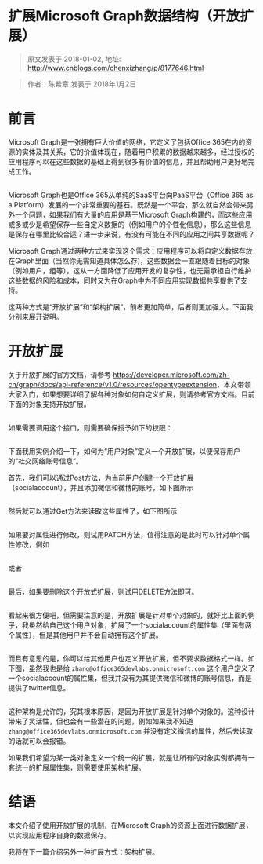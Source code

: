 # 扩展Microsoft Graph数据结构（开放扩展） 
> 原文发表于 2018-01-02, 地址: http://www.cnblogs.com/chenxizhang/p/8177646.html 


<blockquote><p>作者：陈希章 发表于 2018年1月2日</p></blockquote><h1>前言</h1><p>Microsoft Graph是一张拥有巨大价值的网络，它定义了包括Office 365在内的资源的实体及其关系，它的价值体现在，随着用户积累的数据越来越多，经过授权的应用程序可以在这些数据的基础上得到很多有价值的信息，并且帮助用户更好地完成工作。<p><a href="https://github.com/chenxizhang/office365dev/blob/master/docs/images/2018-01-02-14-08-47.png"><img alt="" src="https://github.com/chenxizhang/office365dev/raw/master/docs/images/2018-01-02-14-08-47.png"></a><p>Microsoft Graph也是Office 365从单纯的SaaS平台向PaaS平台（Office 365 as a Platform）发展的一个非常重要的基石。既然是一个平台，那么就自然会带来另外一个问题，如果我们有大量的应用是基于Microsoft Graph构建的，而这些应用或多或少是希望保存一些自定义数据的（例如用户的个性化信息），那么这些信息是保存在哪里比较合适？进一步来说，有没有可能在不同的应用之间共享数据呢？<p>Microsoft Graph通过两种方式来实现这个需求：应用程序可以将自定义数据存放在Graph里面（当然你无需知道具体怎么存)，这些数据会一直跟随着目标的对象（例如用户，组等）。这从一方面降低了应用开发的复杂性，也无需承担自行维护这些数据的风险和成本，同时又为在Graph中为不同应用实现数据共享提供了支持。<p>这两种方式是“开放扩展”和“架构扩展”，前者更加简单，后者则更加强大。下面我分别来展开说明。<h1>开放扩展</h1><p>关于开放扩展的官方文档，请参考 <a href="https://developer.microsoft.com/zh-cn/graph/docs/api-reference/v1.0/resources/opentypeextension">https://developer.microsoft.com/zh-cn/graph/docs/api-reference/v1.0/resources/opentypeextension</a>，本文带领大家入门，如果想要详细了解各种对象如何自定义扩展，则请参考官方文档。目前下面的对象支持开放扩展。<p><a href="https://github.com/chenxizhang/office365dev/blob/master/docs/images/2018-01-02-14-18-46.png"><img alt="" src="https://github.com/chenxizhang/office365dev/raw/master/docs/images/2018-01-02-14-18-46.png"></a><p>如果需要调用这个接口，则需要确保授予如下的权限：<p><a href="https://github.com/chenxizhang/office365dev/blob/master/docs/images/2018-01-02-14-19-50.png"><img alt="" src="https://github.com/chenxizhang/office365dev/raw/master/docs/images/2018-01-02-14-19-50.png"></a><p>下面我用实例介绍一下，如何为“用户对象”定义一个开放扩展，以便保存用户的“社交网络账号信息”。<p>首先，我们可以通过Post方法，为当前用户创建一个开放扩展（socialaccount），并且添加微信和微博的账号，如下图所示<p><a href="https://github.com/chenxizhang/office365dev/blob/master/docs/images/2018-01-02-14-23-25.png"><img alt="" src="https://github.com/chenxizhang/office365dev/raw/master/docs/images/2018-01-02-14-23-25.png"></a><p>然后就可以通过Get方法来读取这些属性了，如下图所示<p><a href="https://github.com/chenxizhang/office365dev/blob/master/docs/images/2018-01-02-14-25-34.png"><img alt="" src="https://github.com/chenxizhang/office365dev/raw/master/docs/images/2018-01-02-14-25-34.png"></a><p>如果要对属性进行修改，则试用PATCH方法，值得注意的是此时可以针对单个属性修改，例如<p><a href="https://github.com/chenxizhang/office365dev/blob/master/docs/images/2018-01-02-14-26-46.png"><img alt="" src="https://github.com/chenxizhang/office365dev/raw/master/docs/images/2018-01-02-14-26-46.png"></a><p>或者<p><a href="https://github.com/chenxizhang/office365dev/blob/master/docs/images/2018-01-02-14-27-25.png"><img alt="" src="https://github.com/chenxizhang/office365dev/raw/master/docs/images/2018-01-02-14-27-25.png"></a><p>最后，如果要删除这个开放式扩展，则试用DELETE方法即可。<p><a href="https://github.com/chenxizhang/office365dev/blob/master/docs/images/2018-01-02-14-28-25.png"><img alt="" src="https://github.com/chenxizhang/office365dev/raw/master/docs/images/2018-01-02-14-28-25.png"></a><p>看起来很方便吧，但需要注意的是，开放扩展是针对单个对象的，就好比上面的例子，我虽然给自己这个用户对象，扩展了一个socialaccount的属性集（里面有两个属性），但是其他用户并不会自动拥有这个扩展。<p><a href="https://github.com/chenxizhang/office365dev/blob/master/docs/images/2018-01-02-14-33-57.png"><img alt="" src="https://github.com/chenxizhang/office365dev/raw/master/docs/images/2018-01-02-14-33-57.png"></a><p>而且有意思的是，你可以给其他用户也定义开放扩展，但不要求数据格式一样。如下图，虽然我也是给 <code>zhang@office365devlabs.onmicrosoft.com</code> 这个用户定义了一个socialaccount的属性集，但我并没有为其提供微信和微博的账号信息，而是提供了twitter信息。<p><a href="https://github.com/chenxizhang/office365dev/blob/master/docs/images/2018-01-02-14-34-46.png"><img alt="" src="https://github.com/chenxizhang/office365dev/raw/master/docs/images/2018-01-02-14-34-46.png"></a><p>这种架构是允许的，究其根本原因，是因为开放扩展是针对单个对象的。这种设计带来了灵活性，但也会有一些潜在的问题，例如如果我不知道 <code>zhang@office365devlabs.onmicrosoft.com</code> 并没有定义微信的属性，然后去读取的话就可以会报错。<p>如果我们希望为某一类对象定义一个统一的扩展，就是让所有的对象实例都拥有一套统一的扩展属性集，则需要使用架构扩展。<h1>结语</h1><p>本文介绍了使用开放扩展的机制，在Microsoft Graph的资源上面进行数据扩展，以实现应用程序自身的数据保存。<p>我将在下一篇介绍另外一种扩展方式：架构扩展。